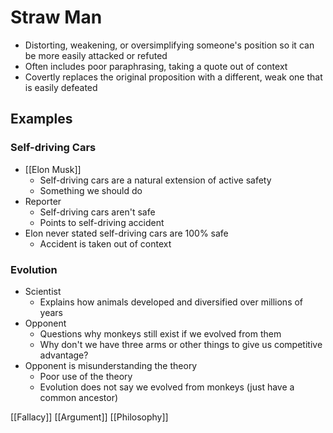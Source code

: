 # Straw Man

- Distorting, weakening, or oversimplifying someone's position so it can be more easily attacked or refuted
- Often includes poor paraphrasing, taking a quote out of context
- Covertly replaces the original proposition with a different, weak one that is easily defeated

## Examples

### Self-driving Cars

- [[Elon Musk]]
  - Self-driving cars are a natural extension of active safety
  - Something we should do
- Reporter
  - Self-driving cars aren't safe
  - Points to self-driving accident
- Elon never stated self-driving cars are 100% safe
  - Accident is taken out of context

### Evolution

- Scientist
  - Explains how animals developed and diversified over millions of years
- Opponent
  - Questions why monkeys still exist if we evolved from them
  - Why don't we have three arms or other things to give us competitive advantage?
- Opponent is misunderstanding the theory
  - Poor use of the theory
  - Evolution does not say we evolved from monkeys (just have a common ancestor)

[[Fallacy]] [[Argument]] [[Philosophy]]

